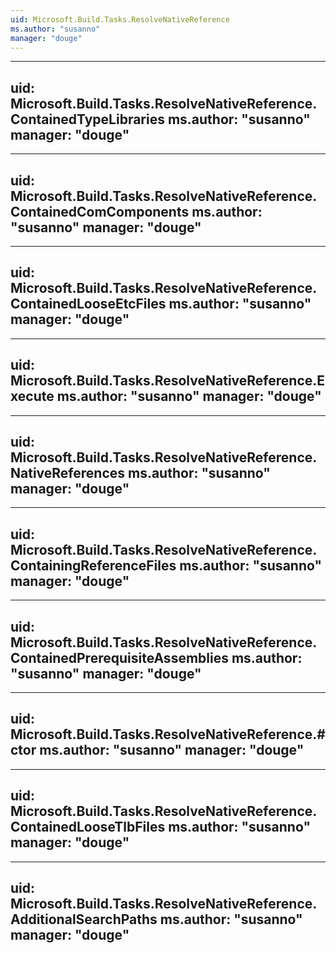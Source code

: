 ```yaml
---
uid: Microsoft.Build.Tasks.ResolveNativeReference
ms.author: "susanno"
manager: "douge"
---
```


---
uid: Microsoft.Build.Tasks.ResolveNativeReference.ContainedTypeLibraries
ms.author: "susanno"
manager: "douge"
---

---
uid: Microsoft.Build.Tasks.ResolveNativeReference.ContainedComComponents
ms.author: "susanno"
manager: "douge"
---

---
uid: Microsoft.Build.Tasks.ResolveNativeReference.ContainedLooseEtcFiles
ms.author: "susanno"
manager: "douge"
---

---
uid: Microsoft.Build.Tasks.ResolveNativeReference.Execute
ms.author: "susanno"
manager: "douge"
---

---
uid: Microsoft.Build.Tasks.ResolveNativeReference.NativeReferences
ms.author: "susanno"
manager: "douge"
---

---
uid: Microsoft.Build.Tasks.ResolveNativeReference.ContainingReferenceFiles
ms.author: "susanno"
manager: "douge"
---

---
uid: Microsoft.Build.Tasks.ResolveNativeReference.ContainedPrerequisiteAssemblies
ms.author: "susanno"
manager: "douge"
---

---
uid: Microsoft.Build.Tasks.ResolveNativeReference.#ctor
ms.author: "susanno"
manager: "douge"
---

---
uid: Microsoft.Build.Tasks.ResolveNativeReference.ContainedLooseTlbFiles
ms.author: "susanno"
manager: "douge"
---

---
uid: Microsoft.Build.Tasks.ResolveNativeReference.AdditionalSearchPaths
ms.author: "susanno"
manager: "douge"
---
